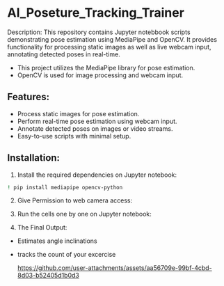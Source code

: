 # AI_Poseture_Tracking_Trainer
Description: This repository contains Jupyter notebbook scripts demonstrating pose estimation using MediaPipe and OpenCV. It provides functionality for processing static images as well as live webcam input, annotating detected poses in real-time.

* This project utilizes the MediaPipe library for pose estimation.
* OpenCV is used for image processing and webcam input.

## Features:

* Process static images for pose estimation.
* Perform real-time pose estimation using webcam input.
* Annotate detected poses on images or video streams.
* Easy-to-use scripts with minimal setup.

## Installation:
1. Install the required dependencies on Jupyter notebook:
```bash
! pip install mediapipe opencv-python
```
2. Give Permission to web camera access:

3. Run the cells one by one on Jupyter notebook:

4. The Final Output:
* Estimates angle inclinations
* tracks the count of your excercise

   https://github.com/user-attachments/assets/aa56709e-99bf-4cbd-8d03-b52405d1b0d3 

